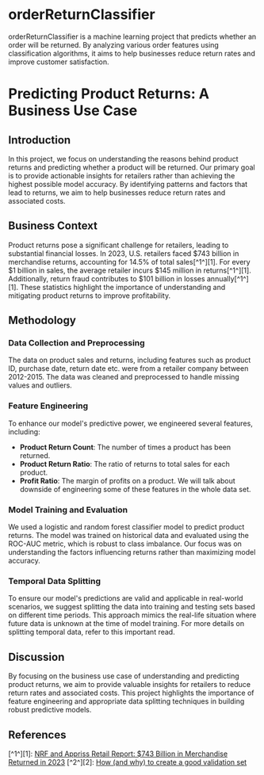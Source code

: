 # orderReturnClassifier
orderReturnClassifier is a machine learning project that predicts whether an order will be returned. By analyzing various order features using classification algorithms, it aims to help businesses reduce return rates and improve customer satisfaction.

# Predicting Product Returns: A Business Use Case

## Introduction

In this project, we focus on understanding the reasons behind product returns and predicting whether a product will be returned. Our primary goal is to provide actionable insights for retailers rather than achieving the highest possible model accuracy. By identifying patterns and factors that lead to returns, we aim to help businesses reduce return rates and associated costs.

## Business Context

Product returns pose a significant challenge for retailers, leading to substantial financial losses. In 2023, U.S. retailers faced $743 billion in merchandise returns, accounting for 14.5% of total sales[^1^][1]. For every $1 billion in sales, the average retailer incurs $145 million in returns[^1^][1]. Additionally, return fraud contributes to $101 billion in losses annually[^1^][1]. These statistics highlight the importance of understanding and mitigating product returns to improve profitability.

## Methodology

### Data Collection and Preprocessing

The data on product sales and returns, including features such as product ID, purchase date, return date etc. were from a retailer company between 2012-2015. The data was cleaned and preprocessed to handle missing values and outliers.

### Feature Engineering

To enhance our model's predictive power, we engineered several features, including:
- **Product Return Count**: The number of times a product has been returned.
- **Product Return Ratio**: The ratio of returns to total sales for each product.
- **Profit Ratio**: The margin of profits on a product.
We will talk about downside of engineering some of these features in the whole data set.

### Model Training and Evaluation

We used a logistic and random forest classifier model to predict product returns. The model was trained on historical data and evaluated using the ROC-AUC metric, which is robust to class imbalance. Our focus was on understanding the factors influencing returns rather than maximizing model accuracy.

### Temporal Data Splitting

To ensure our model's predictions are valid and applicable in real-world scenarios, we suggest splitting the data into training and testing sets based on different time periods. This approach mimics the real-life situation where future data is unknown at the time of model training. For more details on splitting temporal data, refer to this important read.

## Discussion

By focusing on the business use case of understanding and predicting product returns, we aim to provide valuable insights for retailers to reduce return rates and associated costs. This project highlights the importance of feature engineering and appropriate data splitting techniques in building robust predictive models.

## References

[^1^][1]: [NRF and Appriss Retail Report: $743 Billion in Merchandise Returned in 2023](https://nrf.com/media-center/press-releases/nrf-and-appriss-retail-report-743-billion-merchandise-returned-2023)
[^2^][2]: [How (and why) to create a good validation set](https://www.fast.ai/posts/2017-11-13-validation-sets.html)
